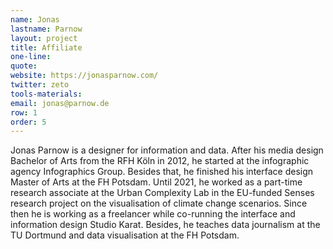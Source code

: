 ```yaml
---
name: Jonas
lastname: Parnow
layout: project
title: Affiliate
one-line: 
quote: 
website: https://jonasparnow.com/
twitter: zeto
tools-materials:
email: jonas@parnow.de
row: 1
order: 5
---
```


Jonas Parnow is a designer for information and data. After his media design Bachelor of Arts from the RFH Köln in 2012, he started at the infographic agency Infographics Group. Besides that, he finished his interface design Master of Arts at the FH Potsdam. Until 2021, he worked as a part-time research associate at the Urban Complexity Lab in the EU-funded Senses research project on the visualisation of climate change scenarios. Since then he is working as a freelancer while co-running the interface and information design Studio Karat. Besides, he teaches data journalism at the TU Dortmund and data visualisation at the FH Potsdam.